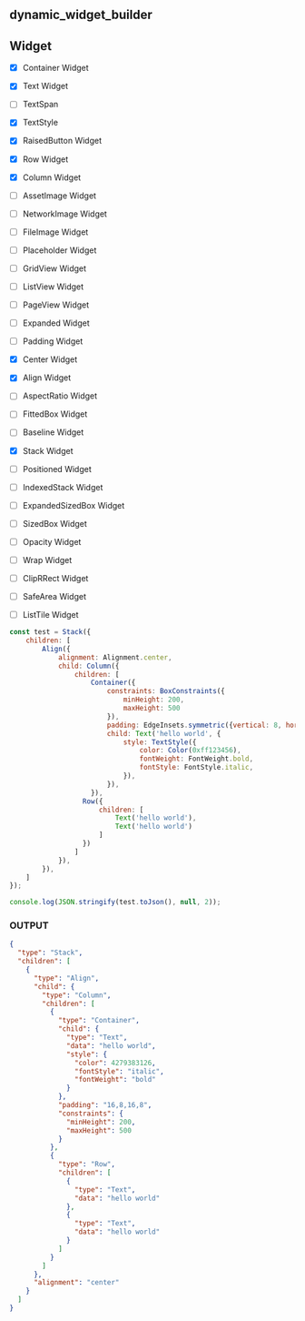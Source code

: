 dynamic_widget_builder
---------------------------

## Widget
* [x] Container Widget
* [x] Text Widget
* [ ] TextSpan
* [x] TextStyle
* [x] RaisedButton Widget
* [x] Row Widget
* [x] Column Widget
* [ ] AssetImage Widget
* [ ] NetworkImage Widget
* [ ] FileImage Widget
* [ ] Placeholder Widget
* [ ] GridView Widget
* [ ] ListView Widget
* [ ] PageView Widget
* [ ] Expanded Widget
* [ ] Padding Widget
* [x] Center Widget
* [x] Align Widget
* [ ] AspectRatio Widget
* [ ] FittedBox Widget
* [ ] Baseline Widget
* [x] Stack Widget
* [ ] Positioned Widget
* [ ] IndexedStack Widget
* [ ] ExpandedSizedBox Widget
* [ ] SizedBox Widget
* [ ] Opacity Widget
* [ ] Wrap Widget
* [ ] ClipRRect Widget
* [ ] SafeArea Widget
* [ ] ListTile Widget


```javascript
const test = Stack({
    children: [
        Align({
            alignment: Alignment.center,
            child: Column({
                children: [
                    Container({
                        constraints: BoxConstraints({
                            minHeight: 200,
                            maxHeight: 500
                        }),
                        padding: EdgeInsets.symmetric({vertical: 8, horizontal: 16}),
                        child: Text('hello world', {
                            style: TextStyle({
                                color: Color(0xff123456),
                                fontWeight: FontWeight.bold,
                                fontStyle: FontStyle.italic,
                            }),
                        }),
                    }),
                  Row({
                      children: [
                          Text('hello world'),
                          Text('hello world')
                      ]
                  })
                ]
            }),
        }),
    ]
});

console.log(JSON.stringify(test.toJson(), null, 2));
```

### OUTPUT
```json
{
  "type": "Stack",
  "children": [
    {
      "type": "Align",
      "child": {
        "type": "Column",
        "children": [
          {
            "type": "Container",
            "child": {
              "type": "Text",
              "data": "hello world",
              "style": {
                "color": 4279383126,
                "fontStyle": "italic",
                "fontWeight": "bold"
              }
            },
            "padding": "16,8,16,8",
            "constraints": {
              "minHeight": 200,
              "maxHeight": 500
            }
          },
          {
            "type": "Row",
            "children": [
              {
                "type": "Text",
                "data": "hello world"
              },
              {
                "type": "Text",
                "data": "hello world"
              }
            ]
          }
        ]
      },
      "alignment": "center"
    }
  ]
}
```
